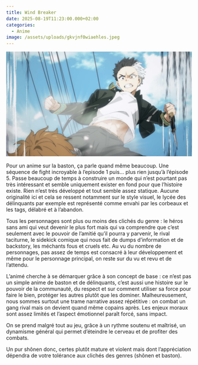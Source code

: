 ```yaml
---
title: Wind Breaker
date: 2025-08-19T11:23:00.000+02:00
categories:
  - Anime
image: /assets/uploads/gkvjnf0wiaehles.jpeg
---
```



![](/assets/uploads/gkvjnf0wiaehles.jpeg)

Pour un anime sur la baston, ça parle quand même beaucoup. Une séquence de fight incroyable à l’episode 1 puis… plus rien jusqu’à l’épisode 5. Passe beaucoup de temps à construire un monde qui n’est pourtant pas très intéressant et semble uniquement exister en fond pour que l’histoire existe. Rien n’est très développé et tout semble assez statique. Aucune originalité ici et cela se ressent notamment sur le style visuel, le lycée des délinquants par exemple est représenté comme envahi par les corbeaux et les tags, délabré et à l’abandon.

Tous les personnages sont plus ou moins des clichés du genre : le héros sans ami qui veut devenir le plus fort mais qui va comprendre que c’est seulement avec le pouvoir de l’amitié qu’il pourra y parvenir, le rival taciturne, le sidekick comique qui nous fait de dumps d’information et de backstory, les méchants fous et cruels etc. Au vu du nombre de personnages, pas assez de temps est consacré à leur développement et même pour le personnage principal, on reste sur du vu et revu et de l’attendu. 

L’animé cherche à se démarquer grâce à son concept de base : ce n’est pas un simple anime de baston et de délinquants, c’est aussi une histoire sur le pouvoir de la communauté, du respect et sur comment utiliser sa force pour faire le bien, protéger les autres plutôt que les dominer. Malheureusement, nous sommes surtout une trame narrative assez répétitive : on combat un gang rival mais on devient quand même copains après. Les enjeux moraux sont assez limités et l’aspect émotionnel paraît forcé, sans impact. 

On se prend malgré tout au jeu, grâce à un rythme soutenu et maîtrisé, un dynamisme général qui permet d’éteindre le cerveau et de profiter des combats. 

Un pur shônen donc, certes plutôt mature et violent mais dont l’appréciation dépendra de votre tolérance aux clichés des genres (shônen et baston).
